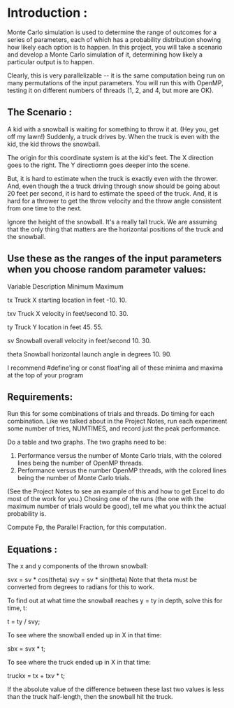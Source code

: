 # Introduction :

Monte Carlo simulation is used to determine the range of outcomes for a series of parameters, each of which has a probability distribution showing how likely each option is to happen. In this project, you will take a scenario and develop a Monte Carlo simulation of it, determining how likely a particular output is to happen.

Clearly, this is very parallelizable -- it is the same computation being run on many permutations of the input parameters. You will run this with OpenMP, testing it on different numbers of threads (1, 2, and 4, but more are OK).

## The Scenario :
A kid with a snowball is waiting for something to throw it at. (Hey you, get off my lawn!) Suddenly, a truck drives by. When the truck is even with the kid, the kid throws the snowball.

The origin for this coordinate system is at the kid's feet. The X direction goes to the right. The Y directiomn goes deeper into the scene.

But, it is hard to estimate when the truck is exactly even with the thrower. And, even though the a truck driving through snow should be going about 20 feet per second, it is hard to estimate the speed of the truck. And, it is hard for a thrower to get the throw velocity and the throw angle consistent from one time to the next.

Ignore the height of the snowball. It's a really tall truck. We are assuming that the only thing that matters are the horizontal positions of the truck and the snowball.

## Use these as the ranges of the input parameters when you choose random parameter values:
Variable	Description	Minimum	Maximum

tx	Truck X starting location in feet	-10.	10.

txv	Truck X velocity in feet/second	10.	30.

ty	Truck Y location in feet	45.	55.

sv	Snowball overall velocity in feet/second	10.	30.

theta	Snowball horizontal launch angle in degrees	10.	90.

I recommend #define'ing or const float'ing all of these minima and maxima at the top of your program

## Requirements:
Run this for some combinations of trials and threads. Do timing for each combination. Like we talked about in the Project Notes, run each experiment some number of tries, NUMTIMES, and record just the peak performance.

Do a table and two graphs. The two graphs need to be:

1. Performance versus the number of Monte Carlo trials, with the colored lines being the number of OpenMP threads.
2. Performance versus the number OpenMP threads, with the colored lines being the number of Monte Carlo trials.

(See the Project Notes to see an example of this and how to get Excel to do most of the work for you.)
Chosing one of the runs (the one with the maximum number of trials would be good), tell me what you think the actual probability is.

Compute Fp, the Parallel Fraction, for this computation.

## Equations :

The x and y components of the thrown snowball:

svx = sv * cos(theta)
svy = sv * sin(theta)
Note that theta must be converted from degrees to radians for this to work.

To find out at what time the snowball reaches y = ty in depth, solve this for time, t:

t = ty / svy;

To see where the snowball ended up in X in that time:

sbx = svx * t;

To see where the truck ended up in X in that time:

truckx = tx + txv * t;

If the absolute value of the difference between these last two values is less than the truck half-length, then the snowball hit the truck.

